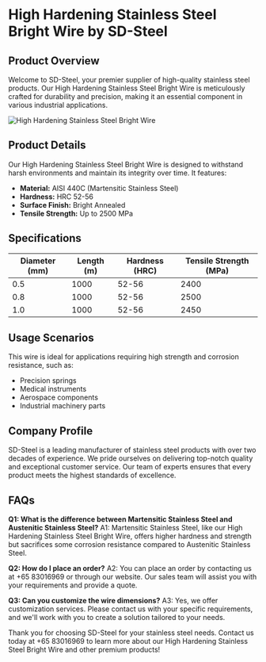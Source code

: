 # High Hardening Stainless Steel Bright Wire by SD-Steel

## Product Overview
Welcome to SD-Steel, your premier supplier of high-quality stainless steel products. Our High Hardening Stainless Steel Bright Wire is meticulously crafted for durability and precision, making it an essential component in various industrial applications.

![High Hardening Stainless Steel Bright Wire](https://github.com/user-attachments/assets/2567258e-e124-4816-932d-1809bd27ef0b)

## Product Details
Our High Hardening Stainless Steel Bright Wire is designed to withstand harsh environments and maintain its integrity over time. It features:
- **Material:** AISI 440C (Martensitic Stainless Steel)
- **Hardness:** HRC 52-56
- **Surface Finish:** Bright Annealed
- **Tensile Strength:** Up to 2500 MPa

## Specifications
| Diameter (mm) | Length (m) | Hardness (HRC) | Tensile Strength (MPa) |
|---------------|------------|----------------|------------------------|
| 0.5           | 1000       | 52-56          | 2400                   |
| 0.8           | 1000       | 52-56          | 2500                   |
| 1.0           | 1000       | 52-56          | 2450                   |

## Usage Scenarios
This wire is ideal for applications requiring high strength and corrosion resistance, such as:
- Precision springs
- Medical instruments
- Aerospace components
- Industrial machinery parts

## Company Profile
SD-Steel is a leading manufacturer of stainless steel products with over two decades of experience. We pride ourselves on delivering top-notch quality and exceptional customer service. Our team of experts ensures that every product meets the highest standards of excellence.

## FAQs
**Q1: What is the difference between Martensitic Stainless Steel and Austenitic Stainless Steel?**
A1: Martensitic Stainless Steel, like our High Hardening Stainless Steel Bright Wire, offers higher hardness and strength but sacrifices some corrosion resistance compared to Austenitic Stainless Steel.

**Q2: How do I place an order?**
A2: You can place an order by contacting us at +65 83016969 or through our website. Our sales team will assist you with your requirements and provide a quote.

**Q3: Can you customize the wire dimensions?**
A3: Yes, we offer customization services. Please contact us with your specific requirements, and we'll work with you to create a solution tailored to your needs.

Thank you for choosing SD-Steel for your stainless steel needs. Contact us today at +65 83016969 to learn more about our High Hardening Stainless Steel Bright Wire and other premium products!